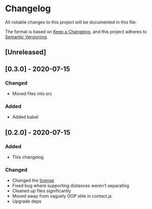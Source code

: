 # Changelog

All notable changes to this project will be documented in this file.

The format is based on [Keep a Changelog](https://keepachangelog.com/en/1.0.0/),
and this project adheres to [Semantic Versioning](https://semver.org/spec/v2.0.0.html).

## [Unreleased]

## [0.3.0] - 2020-07-15

### Changed

- Moved files into src

### Added

- Added babel

## [0.2.0] - 2020-07-15

### Added
 
 - This changelog

### Changed

- Changed the [license](./LICENSE.md)
- Fixed bug where supporting distances weren't separating
- Cleaned up files significantly
- Moved away from vaguely OOP stile in contact.js
- Upgrade deps
